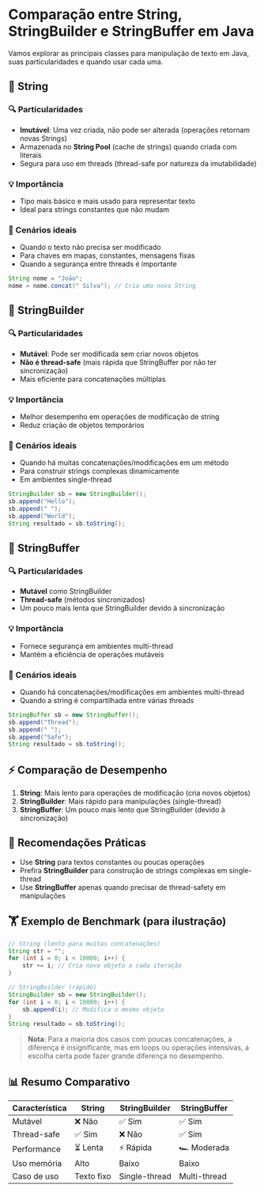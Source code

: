 
# Comparação entre String, StringBuilder e StringBuffer em Java

Vamos explorar as principais classes para manipulação de texto em Java, suas particularidades e quando usar cada uma.

## 📌 String

### 🔍 Particularidades
- **Imutável**: Uma vez criada, não pode ser alterada (operações retornam novas Strings)
- Armazenada no **String Pool** (cache de strings) quando criada com literais
- Segura para uso em threads (thread-safe por natureza da imutabilidade)

### 💡 Importância
- Tipo mais básico e mais usado para representar texto
- Ideal para strings constantes que não mudam

### 🎯 Cenários ideais
- Quando o texto não precisa ser modificado
- Para chaves em mapas, constantes, mensagens fixas
- Quando a segurança entre threads é importante

```java
String nome = "João";
nome = nome.concat(" Silva"); // Cria uma nova String
```

## 📌 StringBuilder

### 🔍 Particularidades
- **Mutável**: Pode ser modificada sem criar novos objetos
- **Não é thread-safe** (mais rápida que StringBuffer por não ter sincronização)
- Mais eficiente para concatenações múltiplas

### 💡 Importância
- Melhor desempenho em operações de modificação de string
- Reduz criação de objetos temporários

### 🎯 Cenários ideais
- Quando há muitas concatenações/modificações em um método
- Para construir strings complexas dinamicamente
- Em ambientes single-thread

```java
StringBuilder sb = new StringBuilder();
sb.append("Hello");
sb.append(" ");
sb.append("World");
String resultado = sb.toString();
```

## 📌 StringBuffer

### 🔍 Particularidades
- **Mutável** como StringBuilder
- **Thread-safe** (métodos sincronizados)
- Um pouco mais lenta que StringBuilder devido à sincronização

### 💡 Importância
- Fornece segurança em ambientes multi-thread
- Mantém a eficiência de operações mutáveis

### 🎯 Cenários ideais
- Quando há concatenações/modificações em ambientes multi-thread
- Quando a string é compartilhada entre várias threads

```java
StringBuffer sb = new StringBuffer();
sb.append("Thread");
sb.append(" ");
sb.append("Safe");
String resultado = sb.toString();
```

## ⚡ Comparação de Desempenho
1. **String**: Mais lento para operações de modificação (cria novos objetos)
2. **StringBuilder**: Mais rápido para manipulações (single-thread)
3. **StringBuffer**: Um pouco mais lento que StringBuilder (devido à sincronização)

## 💎 Recomendações Práticas
- Use **String** para textos constantes ou poucas operações
- Prefira **StringBuilder** para construção de strings complexas em single-thread
- Use **StringBuffer** apenas quando precisar de thread-safety em manipulações

## 🏋️ Exemplo de Benchmark (para ilustração)
```java
// String (lento para muitas concatenações)
String str = "";
for (int i = 0; i < 10000; i++) {
    str += i; // Cria novo objeto a cada iteração
}

// StringBuilder (rápido)
StringBuilder sb = new StringBuilder();
for (int i = 0; i < 10000; i++) {
    sb.append(i); // Modifica o mesmo objeto
}
String resultado = sb.toString();
```

> **Nota**: Para a maioria dos casos com poucas concatenações, a diferença é insignificante, mas em loops ou operações intensivas, a escolha certa pode fazer grande diferença no desempenho.

## 📊 Resumo Comparativo
| Característica       | String        | StringBuilder | StringBuffer  |
|----------------------|--------------|---------------|---------------|
| Mutável              | ❌ Não        | ✅ Sim         | ✅ Sim         |
| Thread-safe          | ✅ Sim        | ❌ Não         | ✅ Sim         |
| Performance          | ⏳ Lenta      | ⚡ Rápida      | 🏎️ Moderada   |
| Uso memória          | Alto         | Baixo         | Baixo         |
| Caso de uso          | Texto fixo   | Single-thread  | Multi-thread  |

```

